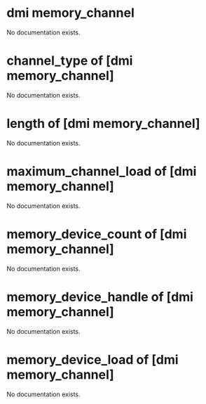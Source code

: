 # dmi memory_channel

No documentation exists.

# channel_type of [dmi memory_channel]

No documentation exists.

# length of [dmi memory_channel]

No documentation exists.

# maximum_channel_load of [dmi memory_channel]

No documentation exists.

# memory_device_count of [dmi memory_channel]

No documentation exists.

# memory_device_handle of [dmi memory_channel]

No documentation exists.

# memory_device_load of [dmi memory_channel]

No documentation exists.
